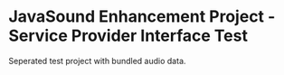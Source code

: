 # JavaSound Enhancement Project - Service Provider Interface Test
Seperated test project with bundled audio data.
